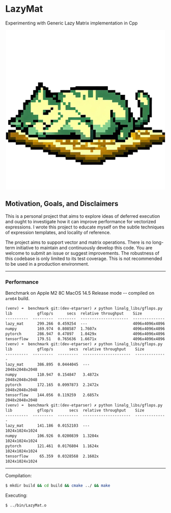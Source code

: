 <!-- ![Logo](img/LazyMatLogo.png -->

# LazyMat

Experimenting with Generic Lazy Matrix implementation in Cpp

<p align="center">
  <img src="img/LazyMatLogo.png" alt="Image">
</p>

## Motivation, Goals, and Disclaimers

This is a personal project that aims to explore ideas of deferred execution and ought to
investigate how it can improve performance for vectorized expressions. I wrote this
project to educate myself on the subtle techniques of expression templates, and locality of reference.

The project aims to support vector and matrix operations. There is no long-term initiative
to maintain and continuously develop this code. You are welcome to submit an issue or suggest improvements.
The robustness of this codebase is only limited to its test coverage.
This is not recommended to be used in a production environment.

---

### Performance

Benchmark on Apple M2 8C MacOS 14.5 Release mode -- compiled on `arm64` build.

```
(venv) ➜  benchmark git:(dev-etparser) ✗ python linalg_libs/gflops.py
lib           gflop/s      secs  relative throughput    Size
----------  ---------  --------  ---------------------  --------------
lazy_mat      299.266  0.459254  ---                    4096x4096x4096
numpy         169.974  0.808587  1.7607x                4096x4096x4096
pytorch       286.947  0.47897   1.0429x                4096x4096x4096
tensorflow    179.51   0.765636  1.6671x                4096x4096x4096
(venv) ➜  benchmark git:(dev-etparser) ✗ python linalg_libs/gflops.py
lib           gflop/s       secs  relative throughput    Size
----------  ---------  ---------  ---------------------  --------------
lazy_mat      386.895  0.0444045  ---                    2048x2048x2048
numpy         110.947  0.154847   3.4872x                2048x2048x2048
pytorch       172.165  0.0997873  2.2472x                2048x2048x2048
tensorflow    144.056  0.119259   2.6857x                2048x2048x2048
(venv) ➜  benchmark git:(dev-etparser) ✗ python linalg_libs/gflops.py
lib           gflop/s       secs  relative throughput    Size
----------  ---------  ---------  ---------------------  --------------
lazy_mat      141.186  0.0152103  ---                    1024x1024x1024
numpy         106.926  0.0200839  1.3204x                1024x1024x1024
pytorch       121.461  0.0176804  1.1624x                1024x1024x1024
tensorflow     65.359  0.0328568  2.1602x                1024x1024x1024
```

---

Compilation:

```bash
$ mkdir build && cd build && cmake ../ && make
```

Executing:

```bash
$ ../bin/LazyMat.o
```
